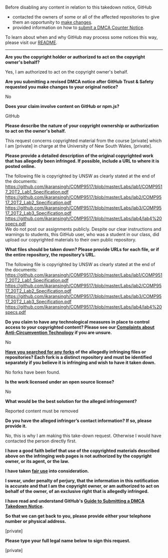 Before disabling any content in relation to this takedown notice, GitHub
- contacted the owners of some or all of the affected repositories to give them an opportunity to [make changes](https://docs.github.com/en/github/site-policy/dmca-takedown-policy#a-how-does-this-actually-work).
- provided information on how to [submit a DMCA Counter Notice](https://docs.github.com/en/articles/guide-to-submitting-a-dmca-counter-notice).

To learn about when and why GitHub may process some notices this way, please visit our [README](https://github.com/github/dmca/blob/master/README.md#anatomy-of-a-takedown-notice).

---

**Are you the copyright holder or authorized to act on the copyright owner's behalf?**

Yes, I am authorized to act on the copyright owner's behalf.

**Are you submitting a revised DMCA notice after GitHub Trust & Safety requested you make changes to your original notice?**

No

**Does your claim involve content on GitHub or npm.js?**

GitHub

**Please describe the nature of your copyright ownership or authorization to act on the owner's behalf.**

This request concerns copyrighted material from the course [private] which I am [private] in charge at the University of New South Wales, [private].

**Please provide a detailed description of the original copyrighted work that has allegedly been infringed. If possible, include a URL to where it is posted online.**

The following file is copyrighted by UNSW as clearly stated at the end of the documents:
https://github.com/ikaransingh/COMP9517/blob/master/Labs/lab1/COMP9517_20T2_Lab1_Specification.pdf  
https://github.com/ikaransingh/COMP9517/blob/master/Labs/lab2/COMP9517_20T2_Lab2_Specification.pdf  
https://github.com/ikaransingh/COMP9517/blob/master/Labs/lab3/COMP9517_20T2_Lab3_Specification.pdf  
https://github.com/ikaransingh/COMP9517/blob/master/Labs/lab4/lab4%20specs.pdf  
We do not post our assignments publicly. Despite our clear instructions and warnings to students, this GitHub user, who was a student in our class, did upload our copyrighted materials to their own public repository.

**What files should be taken down? Please provide URLs for each file, or if the entire repository, the repository’s URL.**

The following file is copyrighted by UNSW as clearly stated at the end of the documents:
https://github.com/ikaransingh/COMP9517/blob/master/Labs/lab1/COMP9517_20T2_Lab1_Specification.pdf  
https://github.com/ikaransingh/COMP9517/blob/master/Labs/lab2/COMP9517_20T2_Lab2_Specification.pdf  
https://github.com/ikaransingh/COMP9517/blob/master/Labs/lab3/COMP9517_20T2_Lab3_Specification.pdf  
https://github.com/ikaransingh/COMP9517/blob/master/Labs/lab4/lab4%20specs.pdf

**Do you claim to have any technological measures in place to control access to your copyrighted content? Please see our <a href="https://docs.github.com/articles/guide-to-submitting-a-dmca-takedown-notice#complaints-about-anti-circumvention-technology">Complaints about Anti-Circumvention Technology</a> if you are unsure.**

No

**<a href="https://docs.github.com/articles/dmca-takedown-policy#b-what-about-forks-or-whats-a-fork">Have you searched for any forks</a> of the allegedly infringing files or repositories? Each fork is a distinct repository and must be identified separately if you believe it is infringing and wish to have it taken down.**

No forks have been found.

**Is the work licensed under an open source license?**

No

**What would be the best solution for the alleged infringement?**

Reported content must be removed

**Do you have the alleged infringer’s contact information? If so, please provide it.**

No, this is why I am making this take-down request. Otherwise I would have contacted the person directly first.

**I have a good faith belief that use of the copyrighted materials described above on the infringing web pages is not authorized by the copyright owner, or its agent, or the law.**

**I have taken <a href="https://www.lumendatabase.org/topics/22">fair use</a> into consideration.**

**I swear, under penalty of perjury, that the information in this notification is accurate and that I am the copyright owner, or am authorized to act on behalf of the owner, of an exclusive right that is allegedly infringed.**

**I have read and understand GitHub's <a href="https://docs.github.com/articles/guide-to-submitting-a-dmca-takedown-notice/">Guide to Submitting a DMCA Takedown Notice</a>.**

**So that we can get back to you, please provide either your telephone number or physical address.**

[private]

**Please type your full legal name below to sign this request.**

[private]
